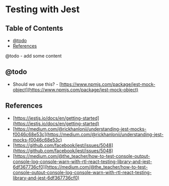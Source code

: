 # Testing with Jest <!-- omit in toc -->

## Table of Contents <!-- omit in toc -->

- [@todo](#todo)
- [References](#references)


@todo - add some content


## @todo

* Should we use this? - [https://www.npmjs.com/package/jest-mock-object](https://www.npmjs.com/package/jest-mock-object)

## References

* [https://jestjs.io/docs/en/getting-started](https://jestjs.io/docs/en/getting-started)
* [https://medium.com/@rickhanlonii/understanding-jest-mocks-f0046c68e53c](https://medium.com/@rickhanlonii/understanding-jest-mocks-f0046c68e53c)
* [https://github.com/facebook/jest/issues/5048](https://github.com/facebook/jest/issues/5048)
* [https://medium.com/@the_teacher/how-to-test-console-output-console-log-console-warn-with-rtl-react-testing-library-and-jest-6df367736cf0](https://medium.com/@the_teacher/how-to-test-console-output-console-log-console-warn-with-rtl-react-testing-library-and-jest-6df367736cf0)
